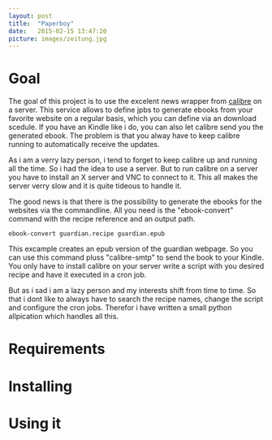 ```yaml
---
layout: post
title:  "Paperboy"
date:   2015-02-15 13:47:20
picture: images/zeitung.jpg
---
```


# Goal

The goal of this project is to use the excelent news wrapper from [calibre](http://calibre-ebook.com/) on a server. This service allows to define jpbs to generate ebooks from your favorite website on a regular basis, which you can define via an download scedule. If you have an Kindle like i do, you can also let calibre send you the generated ebook. The problem is that you alway have to keep calibre running to automatically receive the updates.

As i am a verry lazy person, i tend to forget to keep calibre up and running all the time. So i had the idea to use a server. But to run calibre on a server you have to install an X server and VNC to connect to it. This all makes the server verry slow and it is quite tideous to handle it.

The good news is that there is the possibility to generate the ebooks for the websites via the commandline. All you need is the "ebook-convert" command with the recipe reference and an output path.

    ebook-convert guardian.recipe guardian.epub
    
This excample creates an epub version of the guardian webpage. So you can use this command pluss "calibre-smtp" to send the book to your Kindle. You only have to install calibre on your server write a script with you desired recipe and have it executed in a cron job.

But as i sad i am a lazy person and my interests shift from time to time. So that i dont like to always have to search the recipe names, change the script and configure the cron jobs. Therefor i have written a small python allpication which handles all this.

# Requirements

# Installing

# Using it
